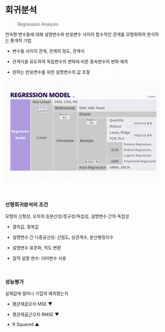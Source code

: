 # 회귀분석

> Regression Analysis

연속형 변수들에 대해 설명변수와 반응변수 사이의 함수적인 관계를 모형화하여 분석하는 통계적 기법

- 변수들 사이의 관계, 관계의 정도, 관계식
- 관계식을 유도하여 독립변수의 변화에 따른 종속변수의 변화 예측

- 원하는 반응변수를 위한 설명변수의 값 조절

![KakaoTalk_20210916_135138330](README.assets/KakaoTalk_20210916_135138330.png)

<br>

### 선형회귀분석의 조건

모형의 선형성, 오차의 등분산성/정규성/독립성, 설명변수 간의 독립성

- 결측값, 중복값

- 설명변수 간 다중공선성: 산점도, 상관계수, 분산팽창지수
- 설명변수 표준화, 척도 변환

- 질적 설명 변수: 더미변수 사용

<br>

### 성능평가

실제값에 얼마나 가깝게 예측했는지

- 평균제곱오차 MSE ▼

- 평균제곱근오차 RMSE ▼

- R Squared ▲

